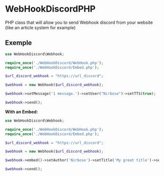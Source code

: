 # WebHookDiscordPHP

PHP class that will allow you to send Webhook discord from your website (like an article system for example)

## Exemple
```php
use WebHookDiscord\Webhook;

require_once('./WebHookDiscord/WebHook.php');
require_once('./WebHookDiscord/Embed.php');

$url_discord_webhook = "https://url_discord";

$webhook = new Webhook($url_discord_webhook);

$webhook->setMessage('1 message.')->setUser("Nirbose")->setTTS(true);

$webhook->send();

```

__With an Embed:__
```php
use WebHookDiscord\Webhook;

require_once('./WebHookDiscord/WebHook.php');
require_once('./WebHookDiscord/Embed.php');

$url_discord_webhook = "https://url_discord";

$webhook = new Webhook($url_discord_webhook);

$webhook->embed()->setAuthor('Nirbose')->setTitle('My great title')->setDescription('Here is an example of a nice embed, right?');

$webhook->send();

```
